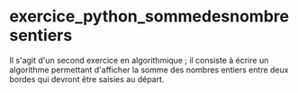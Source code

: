 # exercice_python_sommedesnombresentiers
Il s'agit d'un second exercice en algorithmique ; il consiste à écrire un algorithme permettant d'afficher la somme des nombres entiers entre deux bordes qui devront être saisies au départ. 

